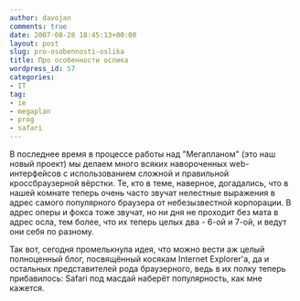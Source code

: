```yaml
---
author: davojan
comments: true
date: 2007-08-28 18:45:13+00:00
layout: post
slug: pro-osobennosti-oslika
title: Про особенности ослика
wordpress_id: 57
categories:
- IT
tag:
- ie
- megaplan
- prog
- safari
---
```


В последнее время в процессе работы над "Мегапланом" (это наш новый проект) мы делаем много всяких навороченных web-интерфейсов с использованием сложной и правильной кроссбраузерной вёрстки. Те, кто в теме, наверное, догадались, что в нашей комнате теперь очень часто звучат нелестные выражения в адрес самого популярного браузера от небезызвестной корпорации. В адрес оперы и фокса тоже звучат, но ни дня не проходит без мата в адрес осла, тем более, что их теперь целых два - 6-ой и 7-ой, и ведут они себя по разному.

Так вот, сегодня промелькнула идея, что можно вести аж целый полноценный блог, посвящённый косякам Internet Explorer'а, да и остальных представителей рода браузерного, ведь в их полку теперь прибавилось: Safari под масдай наберёт популярность, как мне кажется.
